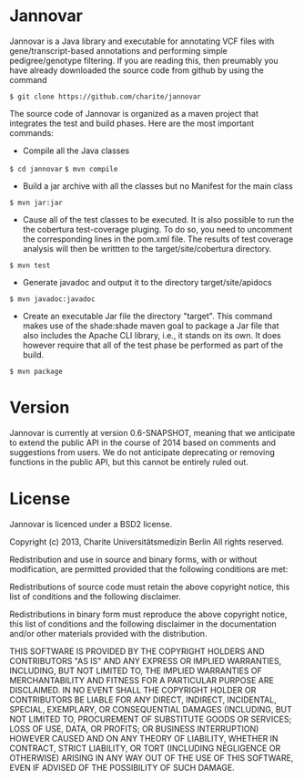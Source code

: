 Jannovar
=================


Jannovar is a Java library and executable for annotating VCF files with 
gene/transcript-based annotations and performing simple pedigree/genotype 
filtering. If you are reading this, then preumably you have already 
downloaded the source code from github by using the command

`$ git clone https://github.com/charite/jannovar`

The source code of Jannovar is organized as a maven project 
that integrates the test and build phases. Here are the most important commands:


* Compile all the Java classes

`$ cd jannovar`
`$ mvn compile`
 
* Build a jar archive with all the classes but no Manifest for the main class

`$ mvn jar:jar`
 
* Cause all of the test classes to be executed. It is also possible
   to run the the cobertura test-coverage pluging. To do so, you need to 
   uncomment the corresponding lines in the pom.xml file. The results of
   test coverage analysis will then be writtten to the 
   target/site/cobertura directory.

`$ mvn test`

*  Generate javadoc and output it to the directory target/site/apidocs

`$ mvn javadoc:javadoc`

* Create an executable Jar file the directory "target". This command 
   makes use of the shade:shade maven goal to package a Jar file that also 
   includes the Apache CLI library, i.e., it stands on its own. It does however 
   require that all of the test phase be performed as part of the 
   build.

`$ mvn package`

Version
==========
Jannovar is currently at version 0.6-SNAPSHOT, meaning that we anticipate to extend the public API in the course of 2014 based on comments and suggestions from users. We do not anticipate deprecating or removing functions in the public API, but this cannot be entirely ruled out.

License
===========
Jannovar is licenced under a BSD2 license.


Copyright (c) 2013, Charite Universitätsmedizin Berlin
All rights reserved.

Redistribution and use in source and binary forms, with or without
modification, are permitted provided that the following conditions are
met:

Redistributions of source code must retain the above copyright notice,
this list of conditions and the following disclaimer.  

Redistributions in binary form must reproduce the above copyright
notice, this list of conditions and the following disclaimer in the
documentation and/or other materials provided with the distribution.

THIS SOFTWARE IS PROVIDED BY THE COPYRIGHT HOLDERS AND CONTRIBUTORS
"AS IS" AND ANY EXPRESS OR IMPLIED WARRANTIES, INCLUDING, BUT NOT
LIMITED TO, THE IMPLIED WARRANTIES OF MERCHANTABILITY AND FITNESS FOR
A PARTICULAR PURPOSE ARE DISCLAIMED. IN NO EVENT SHALL THE COPYRIGHT
HOLDER OR CONTRIBUTORS BE LIABLE FOR ANY DIRECT, INDIRECT, INCIDENTAL,
SPECIAL, EXEMPLARY, OR CONSEQUENTIAL DAMAGES (INCLUDING, BUT NOT
LIMITED TO, PROCUREMENT OF SUBSTITUTE GOODS OR SERVICES; LOSS OF USE,
DATA, OR PROFITS; OR BUSINESS INTERRUPTION) HOWEVER CAUSED AND ON ANY
THEORY OF LIABILITY, WHETHER IN CONTRACT, STRICT LIABILITY, OR TORT
(INCLUDING NEGLIGENCE OR OTHERWISE) ARISING IN ANY WAY OUT OF THE USE
OF THIS SOFTWARE, EVEN IF ADVISED OF THE POSSIBILITY OF SUCH DAMAGE.
